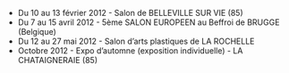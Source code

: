 
* Du 10 au 13 février 2012 - Salon de BELLEVILLE SUR VIE (85)
* Du 7 au 15 avril 2012 - 5ème SALON EUROPEEN au Beffroi de BRUGGE (Belgique)
* Du 12 au 27 mai 2012 - Salon d’arts plastiques de LA ROCHELLE
* Octobre 2012 - Expo d’automne (exposition individuelle) - LA CHATAIGNERAIE (85)
